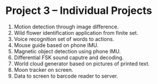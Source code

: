 # Project 3 – Individual Projects

 1. Motion detection through image difference.
 2. Wild flower identification application from finite set.
 3. Voice recognition set of words to actions.
 4. Mouse guide based on phone IMU.
 5. Magnetic object detection using phone IMU.
 6. Differential FSK sound caputre and decoding.
 7. World cloud generator based on pictures of printed text.
 8. Moon tracker on screen.
 9. Data to screen to barcode reader to server.
